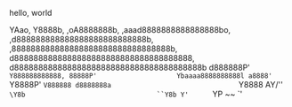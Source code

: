 hello, world


YAao,
                    Y8888b,
                  ,oA8888888b,
            ,aaad8888888888888888bo,
         ,d888888888888888888888888888b,
       ,888888888888888888888888888888888b,
      d8888888888888888888888888888888888888,
     d888888888888888888888888888888888888888b
    d888888P'                    `Y888888888888,
    88888P'                    Ybaaaa8888888888l
   a8888'                      `Y8888P' `V888888
 d8888888a                                `Y8888
AY/'' `\Y8b                                 ``Y8b
Y'      `YP                                    ~~
         `'

